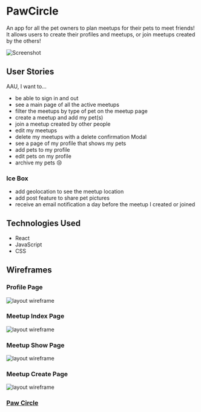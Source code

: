 # PawCircle

An app for all the pet owners to plan meetups for their pets to meet friends! It allows users to create their profiles and meetups, or join meetups created by the others!

![Screenshot](https://i.imgur.com/LHTvJnS.png)

## User Stories
AAU, I want to...
- be able to sign in and out
- see a main page of all the active meetups
- filter the meetups by type of pet on the meetup page
- create a meetup and add my pet(s) 
- join a meetup created by other people
- edit my meetups
- delete my meetups with a delete confirmation Modal
- see a page of my profile that shows my pets
- add pets to my profile
- edit pets on my profile
- archive my pets 😢

### Ice Box
- add geolocation to see the meetup location
- add post feature to share pet pictures
- receive an email notification a day before the meetup I created or joined


## Technologies Used
- React
- JavaScript
- CSS

## Wireframes 
### Profile Page
![layout wireframe](https://i.imgur.com/cHb3n3L.png)
### Meetup Index Page
![layout wireframe](https://i.imgur.com/6wWNe4R.png)
### Meetup Show Page
![layout wireframe](https://i.imgur.com/dzECivt.png)
### Meetup Create Page
![layout wireframe](https://i.imgur.com/sN05N8M.png)

### [Paw Circle](https://paw-circle.netlify.app/)